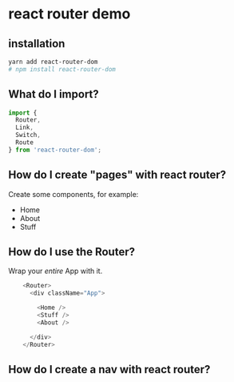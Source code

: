 # react router demo

## installation

```sh
yarn add react-router-dom
# npm install react-router-dom
```

## What do I import?

```js
import { 
  Router,
  Link,
  Switch,
  Route
} from 'react-router-dom';
```

## How do I create "pages" with react router?

Create some components, for example:

- Home
- About
- Stuff

## How do I use the Router?

Wrap your *entire* App with it.

```js
    <Router>
      <div className="App">

        <Home />
        <Stuff />
        <About />

      </div>
    </Router>
```

## How do I create a nav with react router?



